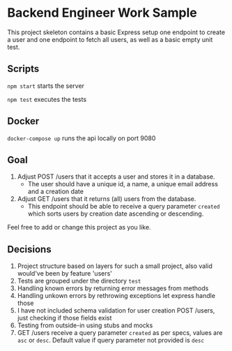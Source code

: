# Backend Engineer Work Sample

This project skeleton contains a basic Express setup one endpoint to create a user and one endpoint to fetch all users, as well as a basic empty unit test.

## Scripts 
`npm start` starts the server

`npm test` executes the tests

## Docker
`docker-compose up` runs the api locally on port 9080

## Goal
1. Adjust POST /users that it accepts a user and stores it in a database.
    * The user should have a unique id, a name, a unique email address and a creation date
2. Adjust GET /users that it returns (all) users from the database.
   * This endpoint should be able to receive a query parameter `created` which sorts users by creation date ascending or descending.

Feel free to add or change this project as you like.

## Decisions

1. Project structure based on layers for such a small project, also valid would've been by feature 'users'
2. Tests are grouped under the directory `test`
3. Handling known errors by returning error messages from methods
4. Handling unkown errors by rethrowing exceptions let express handle those
5. I have not included schema validation for user creation POST /users, just checking if those fields exist
6. Testing from outside-in using stubs and mocks
7. GET /users receive a query parameter `created` as per specs, values are `asc` or `desc`. Default value if query parameter not provided is `desc`
